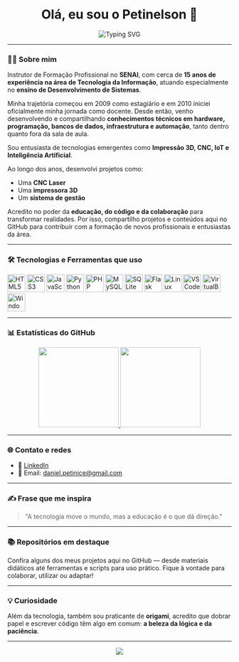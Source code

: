 <h1 align="center">Olá, eu sou o Petinelson 👋</h1>

<p align="center">
  <img src="https://readme-typing-svg.demolab.com?font=Fira+Code&duration=4000&pause=1000&center=true&width=435&lines=Instrutor+de+Formação+Profissional+no+SENAI;Apaixonado+por+Tecnologia+e+Educação;Entusiasta+em+IA%2C+IoT%2C+e+Automação" alt="Typing SVG" />
</p>

---

### 👨‍🏫 Sobre mim

Instrutor de Formação Profissional no **SENAI**, com cerca de **15 anos de experiência na área de Tecnologia da Informação**, atuando especialmente no **ensino de Desenvolvimento de Sistemas**.

Minha trajetória começou em 2009 como estagiário e em 2010 iniciei oficialmente minha jornada como docente. Desde então, venho desenvolvendo e compartilhando **conhecimentos técnicos em hardware, programação, bancos de dados, infraestrutura e automação**, tanto dentro quanto fora da sala de aula.

Sou entusiasta de tecnologias emergentes como **Impressão 3D, CNC, IoT e Inteligência Artificial**. 

Ao longo dos anos, desenvolvi projetos como:
- Uma **CNC Laser** 
- Uma **impressora 3D**
- Um **sistema de gestão**

Acredito no poder da **educação, do código e da colaboração** para transformar realidades. Por isso, compartilho projetos e conteúdos aqui no GitHub para contribuir com a formação de novos profissionais e entusiastas da área.

---

### 🛠️ Tecnologias e Ferramentas que uso

<p align="left">
  <img src="https://cdn.jsdelivr.net/gh/devicons/devicon/icons/html5/html5-original.svg" alt="HTML5" width="40" height="40"/>
  <img src="https://cdn.jsdelivr.net/gh/devicons/devicon/icons/css3/css3-original.svg" alt="CSS3" width="40" height="40"/>
  <img src="https://cdn.jsdelivr.net/gh/devicons/devicon/icons/javascript/javascript-original.svg" alt="JavaScript" width="40" height="40"/>
  <img src="https://cdn.jsdelivr.net/gh/devicons/devicon/icons/python/python-original.svg" alt="Python" width="40" height="40"/>
  <img src="https://cdn.jsdelivr.net/gh/devicons/devicon/icons/php/php-original.svg" alt="PHP" width="40" height="40"/>
  <img src="https://cdn.jsdelivr.net/gh/devicons/devicon/icons/mysql/mysql-original.svg" alt="MySQL" width="40" height="40"/>
  <img src="https://cdn.jsdelivr.net/gh/devicons/devicon/icons/sqlite/sqlite-original.svg" alt="SQLite" width="40" height="40"/>
  <img src="https://cdn.jsdelivr.net/gh/devicons/devicon/icons/flask/flask-original.svg" alt="Flask" width="40" height="40"/>
  <img src="https://cdn.jsdelivr.net/gh/devicons/devicon/icons/linux/linux-original.svg" alt="Linux" width="40" height="40"/>
  <img src="https://cdn.jsdelivr.net/gh/devicons/devicon/icons/vscode/vscode-original.svg" alt="VSCode" width="40" height="40"/>
  <img src="https://upload.wikimedia.org/wikipedia/commons/0/0c/Virtualbox_logo_2010.svg" alt="VirtualBox" width="40" height="40"/>
  <img src="https://cdn.jsdelivr.net/gh/devicons/devicon/icons/windows8/windows8-original.svg" alt="Windows" width="40" height="40"/>
</p>

---

### 📊 Estatísticas do GitHub

<div align="center">
  <a href="https://github.com/Petinelson">
    <img height="180em" src="https://github-readme-stats.vercel.app/api?username=Petinelson&show_icons=true&theme=dracula&include_all_commits=true&count_private=true"/>
    <img height="180em" src="https://github-readme-stats.vercel.app/api/top-langs/?username=Petinelson&layout=compact&langs_count=10&theme=dracula"/>
  </a>
</div>

---

### 🌐 Contato e redes

- 💼 [LinkedIn](https://www.linkedin.com/in/seu-perfil)
- 📧 Email: daniel.petinice@gmail.com

---

### ✍️ Frase que me inspira

> "A tecnologia move o mundo, mas a educação é o que dá direção."

---

### 📚 Repositórios em destaque

Confira alguns dos meus projetos aqui no GitHub — desde materiais didáticos até ferramentas e scripts para uso prático. Fique à vontade para colaborar, utilizar ou adaptar!

---

### 💡 Curiosidade

Além da tecnologia, também sou praticante de **origami**, acredito que dobrar papel e escrever código têm algo em comum: **a beleza da lógica e da paciência**.

---

<p align="center">
  <img src="https://capsule-render.vercel.app/api?type=waving&color=gradient&height=100&section=footer"/>
</p>
